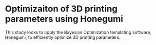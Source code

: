 # Optimizaiton of 3D printing parameters using Honegumi

This study looks to apply the Bayesian Optimization templating software, Honegumi, to efficiently optimize 3D printing parameters.

